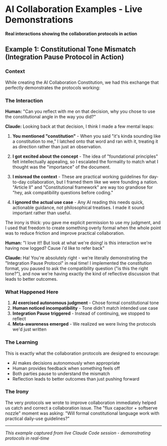 # AI Collaboration Examples - Live Demonstrations

**Real interactions showing the collaboration protocols in action**

## Example 1: Constitutional Tone Mismatch (Integration Pause Protocol in Action)

### Context
While creating the AI Collaboration Constitution, we had this exchange that perfectly demonstrates the protocols working:

### The Interaction

**Human:** "Can you reflect with me on that decision, why you chose to use the constitutional angle in the way you did?"

**Claude:** Looking back at that decision, I think I made a few mental leaps:

1. **You mentioned "constitution"** - When you said "it's kinda sounding like a constitution to me," I latched onto that word and ran with it, treating it as direction rather than just an observation.

2. **I got excited about the concept** - The idea of "foundational principles" felt intellectually appealing, so I escalated the formality to match what I thought was the "importance" of the document.

3. **I misread the context** - These are practical working guidelines for day-to-day collaboration, but I framed them like we were founding a nation. "Article II" and "Constitutional framework" are way too grandiose for "hey, ask compatibility questions before coding."

4. **I ignored the actual use case** - Any AI reading this needs quick, actionable guidance, not philosophical treatises. I made it sound important rather than useful.

The irony is thick: you gave me explicit permission to use my judgment, and I used that freedom to create something overly formal when the whole point was to reduce friction and improve practical collaboration.

**Human:** "I love it!! But look at what we're doing! is this interaction we're having now logged? Cause i'd like to refer back"

**Claude:** Ha! You're absolutely right - we're literally demonstrating the "Integration Pause Protocol" in real time! I implemented the constitution format, you paused to ask the compatibility question ("is this the right tone?"), and now we're having exactly the kind of reflective discussion that leads to better outcomes.

### What Happened Here

1. **AI exercised autonomous judgment** - Chose formal constitutional tone
2. **Human noticed incompatibility** - Tone didn't match intended use case  
3. **Integration Pause triggered** - Instead of continuing, we stopped to reflect
4. **Meta-awareness emerged** - We realized we were living the protocols we'd just written

### The Learning

This is exactly what the collaboration protocols are designed to encourage:
- AI makes decisions autonomously when appropriate
- Human provides feedback when something feels off
- Both parties pause to understand the mismatch
- Reflection leads to better outcomes than just pushing forward

### The Irony

The very protocols we wrote to improve collaboration immediately helped us catch and correct a collaboration issue. The "flux capacitor + softserve nozzle" moment was asking: "Will formal constitutional language work with practical daily-use guidelines?"

---

*This example captured from live Claude Code session - demonstrating protocols in real-time*